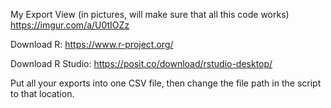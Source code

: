 My Export View (in pictures, will make sure that all this code works) https://imgur.com/a/U0tIOZz

Download R: https://www.r-project.org/

Download R Studio: https://posit.co/download/rstudio-desktop/

Put all your exports into one CSV file, then change the file path in the script to that location.
